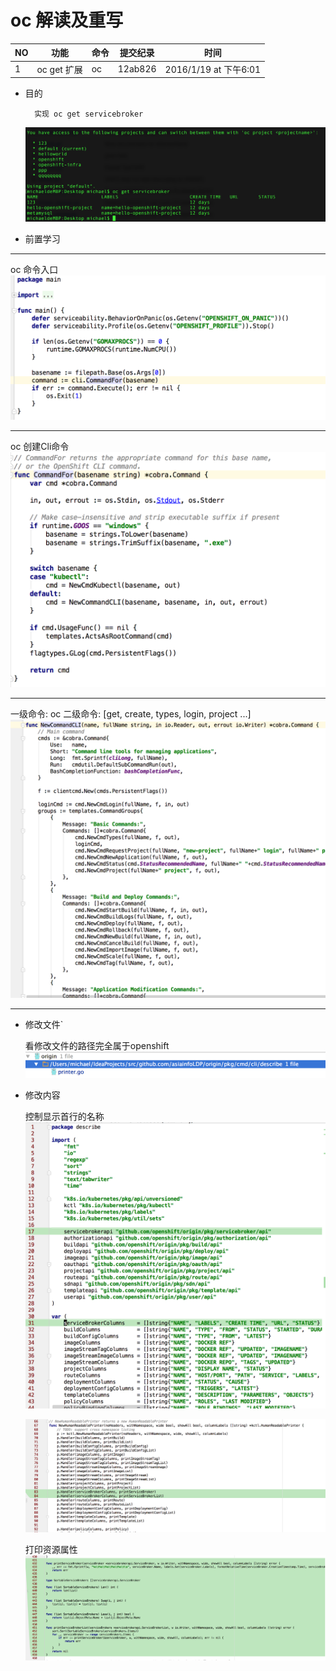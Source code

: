 # oc 解读及重写
            
| NO | 功能 | 命令 | 提交纪录 | 时间 | 
| --- | --- | --- | --- | --- |
| 1 | oc get 扩展 | oc  | 12ab826 | 2016/1/19 at 下午6:01  |


+ 目的
 
        实现 oc get servicebroker
    ![image](img/servicebroker_sample.png)    

+ 前置学习

---------------------------------------
    
   oc 命令入口
   ![image](img/sb_study_1.png)
   
---------------------------------------

   oc 创建Cli命令  
   ![image](img/sb_study_2.png)
   
---------------------------------------
   
   一级命令:    oc
   二级命令:    [get, create, types, login, project ...]
   ![image](img/sb_study_3.png)

---------------------------------------


+ 修改文件`
   
   看修改文件的路径完全属于openshift
   ![image](img/servicebroker_1.png)

+ 修改内容
   
   控制显示首行的名称
   ![image](img/servicebroker_2.png)
   
   ![image](img/servicebroker_3.png)
   
   打印资源属性
   ![image](img/servicebroker_4.png)  
    
